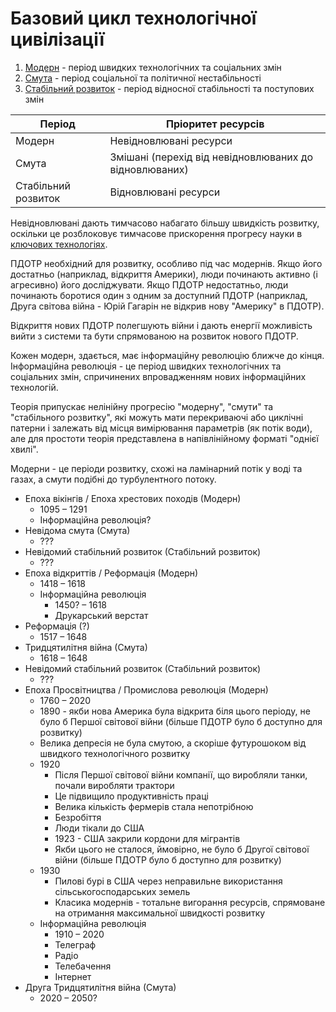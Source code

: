 # Базовий цикл технологічної цивілізації

1. [Модерн](modern.md) - період швидких технологічних та соціальних змін
2. [Смута](smuta.md) - період соціальної та політичної нестабільності
3. [Стабільний розвиток](stable.md) - період відносної стабільності та поступових змін


| Період              | Пріоритет ресурсів                                     |
| ------------------- | ------------------------------------------------------ |
| Модерн              | Невідновлювані ресурси                                 |
| Смута               | Змішані (перехід від невідновлюваних до відновлюваних) |
| Стабільний розвиток | Відновлювані ресурси                                   |


Невідновлювані дають тимчасово набагато більшу швидкість розвитку, оскільки це розблоковує тимчасове прискорення прогресу науки в [ключових технологіях](key-tech.md).


ПДОТР необхідний для розвитку, особливо під час модернів. Якщо його достатньо (наприклад, відкриття Америки), люди починають активно (і агресивно) його досліджувати. Якщо ПДОТР недостатньо, люди починають боротися один з одним за доступний ПДОТР (наприклад, Друга світова війна - Юрій Гагарін не відкрив нову "Америку" в ПДОТР).


Відкриття нових ПДОТР полегшують війни і дають енергії можливість вийти з системи та бути спрямованою на розвиток нового ПДОТР.


Кожен модерн, здається, має інформаційну революцію ближче до кінця. Інформаційна революція - це період швидких технологічних та соціальних змін, спричинених впровадженням нових інформаційних технологій.


Теорія припускає нелінійну прогресію "модерну", "смути" та "стабільного розвитку", які можуть мати перекриваючі або циклічні патерни і залежать від місця вимірювання параметрів (як потік води), але для простоти теорія представлена в напівлінійному форматі "однієї хвилі".


Модерни - це періоди розвитку, схожі на ламінарний потік у воді та газах, а смути подібні до турбулентного потоку.

- Епоха вікінгів / Епоха хрестових походів (Модерн)
    - 1095 – 1291
    - Інформаційна революція?
- Невідома смута (Смута)
    - ???
- Невідомий стабільний розвиток (Стабільний розвиток)
    - ???
- Епоха відкриттів / Реформація (Модерн)
    - 1418 – 1618
    - Інформаційна революція
        - 1450? – 1618
        - Друкарський верстат
- Реформація (?)
    - 1517 – 1648
- Тридцятилітня війна (Смута)
    - 1618 – 1648
- Невідомий стабільний розвиток (Стабільний розвиток)
    - ???
- Епоха Просвітництва / Промислова революція (Модерн)
    - 1760 – 2020
    - 1890 - якби нова Америка була відкрита біля цього періоду, не було б Першої світової війни (більше ПДОТР було б доступно для розвитку)
    - Велика депресія не була смутою, а скоріше футурошоком від швидкого технологічного розвитку
    - 1920
        - Після Першої світової війни компанії, що виробляли танки, почали виробляти трактори
        - Це підвищило продуктивність праці
        - Велика кількість фермерів стала непотрібною
        - Безробіття
        - Люди тікали до США
        - 1923 - США закрили кордони для мігрантів
        - Якби цього не сталося, ймовірно, не було б Другої світової війни (більше ПДОТР було б доступно для розвитку)
    - 1930
        - Пилові бурі в США через неправильне використання сільськогосподарських земель
        - Класика модернів - тотальне вигорання ресурсів, спрямоване на отримання максимальної швидкості розвитку
    - Інформаційна революція
        - 1910 – 2020
        - Телеграф
        - Радіо
        - Телебачення
        - Інтернет
- Друга Тридцятилітня війна (Смута)
    - 2020 – 2050?
